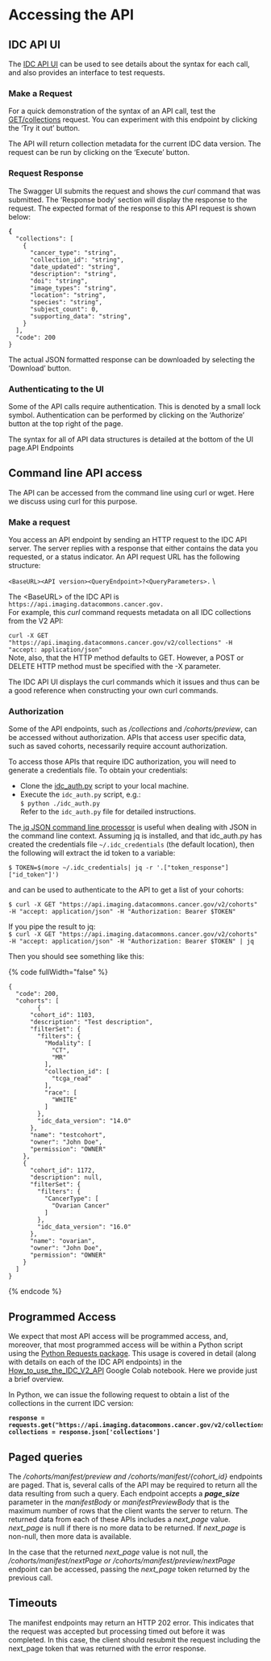 # Accessing the API

## **IDC API UI**

The [IDC API UI](https://api.imaging.datacommons.cancer.gov/v2/swagger#/) can be used to see details about the syntax for each call, and also provides an interface to test requests.

### Make a Request

For a quick demonstration of the syntax of an API call, test the [GET/collections](https://api.imaging.datacommons.cancer.gov/v2/swagger#/data%20model/getCollections) request. You can experiment with this endpoint by clicking the ‘Try it out’ button.

The API will return collection metadata for the current IDC data version. The request can be run by clicking on the  ‘Execute’ button.

### **Request Response**

The Swagger UI submits the request and shows the _curl_ command that was submitted. The ‘Response body’ section will display the response to the request. The expected format of the response to this API request is shown below:

<pre><code><strong>{
</strong>  "collections": [
    {
      "cancer_type": "string",
      "collection_id": "string",
      "date_updated": "string",
      "description": "string",
      "doi": "string",
      "image_types": "string",
      "location": "string",
      "species": "string",
      "subject_count": 0,
      "supporting_data": "string",
    }
  ],
  "code": 200
}
</code></pre>

The actual JSON formatted response can be downloaded by selecting the ‘Download’ button.

### Authenticating to the UI

Some of the API calls require authentication. This is denoted by a small lock symbol. Authentication can be performed by clicking on the ‘Authorize’ button at the top right of the page.

The syntax for all of API data structures is detailed at the bottom of the UI page.API Endpoints

## **Command line API access**

The API can be accessed from the command line using curl or wget. Here we discuss using curl for this purpose.

### Make a request

You access an API endpoint by sending an HTTP request to the IDC API server. The server replies with a response that either contains the data you requested, or a status indicator. An API request URL has the following structure:&#x20;

`<BaseURL><API version><QueryEndpoint>?<QueryParameters>.` \


The \<BaseURL> of the IDC API is `https://api.imaging.datacommons.cancer.gov.`\
For example, this _curl_ command requests metadata on all IDC collections from the V2 API:

`curl -X GET "https://api.imaging.datacommons.cancer.gov/v2/collections" -H "accept: application/json"`\
Note, also, that the HTTP method defaults to GET. However, a POST or DELETE HTTP method must be specified with the -X parameter.

The IDC API UI displays the curl commands which it issues and thus can be a good reference when constructing your own curl commands.

### **Authorization**

Some of the API endpoints, such as _/collections_ and _/cohorts/preview_, can be accessed without authorization. APIs that access user specific data, such as saved cohorts, necessarily require account authorization.

To access those APIs that require IDC authorization, you will need to generate a credentials file. To obtain your credentials:

* Clone the [idc\_auth.py](https://github.com/ImagingDataCommons/IDC-API/blob/master/scripts/idc\_auth.py) script to your local machine.
* Execute the `idc_auth.py` script, e.g.:\
  `$ python ./idc_auth.py`\
  Refer to the `idc_auth.py` file for detailed instructions.

The[ jq JSON command line processor](https://jqlang.github.io/jq/manual/) is useful when dealing with JSON in the command line context. Assuming jq is installed, and that idc\_auth.py has created the credentials file `~/.idc_credentials` (the default location), then the following will extract the id token to a variable:

`$ TOKEN=$(more ~/.idc_credentials| jq -r '.["token_response"]["id_token"]')`

and can be used to authenticate to the API to get a list of your cohorts:

`$ curl -X GET "https://api.imaging.datacommons.cancer.gov/v2/cohorts" -H "accept: application/json" -H "Authorization: Bearer $TOKEN"`

If you pipe the result to jq:\
`$ curl -X GET "https://api.imaging.datacommons.cancer.gov/v2/cohorts" -H "accept: application/json" -H "Authorization: Bearer $TOKEN" | jq`

Then you should see something like this:

{% code fullWidth="false" %}
```
{
  "code": 200,
  "cohorts": [
        {
      "cohort_id": 1103,
      "description": "Test description",
      "filterSet": {
        "filters": {
          "Modality": [
            "CT",
            "MR"
          ],
          "collection_id": [
            "tcga_read"
          ],
          "race": [
            "WHITE"
          ]
        },
        "idc_data_version": "14.0"
      },
      "name": "testcohort",
      "owner": "John Doe",
      "permission": "OWNER"
    },
    {
      "cohort_id": 1172,
      "description": null,
      "filterSet": {
        "filters": {
          "CancerType": [
            "Ovarian Cancer"
          ]
        },
        "idc_data_version": "16.0"
      },
      "name": "ovarian",
      "owner": "John Doe",
      "permission": "OWNER"
    }
  ]
}
```
{% endcode %}

## Programmed Access

We expect that most API access will be programmed access, and, moreover, that most programmed access will be within a Python script using the [Python Requests package](https://pypi.org/project/requests/). This usage is covered in detail (along with details on each of the IDC API endpoints) in the [How\_to\_use\_the\_IDC\_V2\_API](https://github.com/ImagingDataCommons/IDC-Examples/blob/master/API/notebooks/How\_to\_use\_IDC\_APIs.ipynb) Google Colab notebook. Here we provide just a brief overview.

In Python, we can issue the following request to obtain a list of the collections in the current IDC version:

<pre><code><strong>response = requests.get("https://api.imaging.datacommons.cancer.gov/v2/collections")
</strong><strong>collections = response.json['collections']
</strong></code></pre>

## Paged queries

The _/cohorts/manifest/preview and /cohorts/manifest/{cohort\_id}_ endpoints are paged. That is, several calls of the API may be required to return all the data resulting from such a query. Each endpoint accepts a _**page\_size**_ parameter in the _manifestBody_ or _manifestPreviewBody_ that is the maximum number of rows that the client wants the server to return. The returned data from each of these APIs includes a _next\_page_ value. _next\_page_ is null if there is no more data to be returned. If _next\_page_ is non-null, then more data is available.

In the case that the returned _next\_page_ value is not null, the _/cohorts/manifest/nextPage or /cohorts/manifest/preview/nextPage_ endpoint can be accessed, passing the _next\_page_ token returned by the previous call.

## Timeouts

The manifest endpoints may return an HTTP 202 error. This indicates that the request was accepted but processing timed out before it was completed. In this case, the client should resubmit the request including the next\_page token that was returned with the error response.
